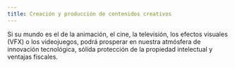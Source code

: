 ```yaml
---
title: Creación y producción de contenidos creativos
---
```


Si su mundo es el de la animación, el cine, la televisión, los efectos visuales (VFX) o los videojuegos, podrá prosperar en nuestra atmósfera de innovación tecnológica, sólida protección de la propiedad intelectual y ventajas fiscales.
